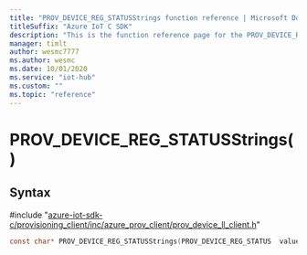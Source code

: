 ```yaml
---                             
title: "PROV_DEVICE_REG_STATUSStrings function reference | Microsoft Docs" 
titleSuffix: "Azure IoT C SDK"            
description: "This is the function reference page for the PROV_DEVICE_REG_STATUSStrings() function in the Azure IoT C SDK. This SDK is used with Azure IoT Hub and Azure IoT Hub Device Provisioning Service"            
manager: timlt                 
author: wesmc7777              
ms.author: wesmc               
ms.date: 10/01/2020                    
ms.service: "iot-hub"             
ms.custom: ""                
ms.topic: "reference"        
---                            
```


# PROV_DEVICE_REG_STATUSStrings()

## Syntax

\#include "[azure-iot-sdk-c/provisioning_client/inc/azure_prov_client/prov_device_ll_client.h](../prov-device-ll-client-h.md)"  
```C
const char* PROV_DEVICE_REG_STATUSStrings(PROV_DEVICE_REG_STATUS  value);
```

